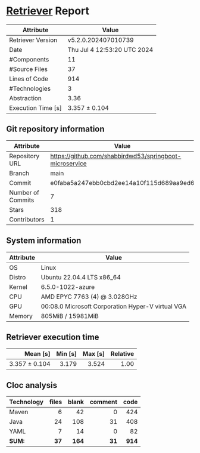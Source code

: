 # [Retriever](https://github.com/PalladioSimulator/Palladio-ReverseEngineering-Retriever) Report
| Attribute          | Value |
| ------------------ | ----- |
| Retriever Version  | v5.2.0.202407010739 |
| Date               | Thu Jul  4 12:53:20 UTC 2024 |
| #Components        | 11 |
| #Source Files      | 37 |
| Lines of Code      | 914 |
| #Technologies      | 3 |
| Abstraction        | 3.36 |
| Execution Time [s] | 3.357 ± 0.104  |

## Git repository information
|      Attribute    | Value |
| ----------------- | ----- |
| Repository URL    | https://github.com/shabbirdwd53/springboot-microservice |
| Branch            | main |
| Commit            | e0faba5a247ebb0cbd2ee14a10f115d689aa9ed6 |
| Number of Commits | 7 |
| Stars             | 318 |
| Contributors      | 1 |


## System information
| Attribute | Value |
| --------- | ----- |
| OS | Linux  |
| Distro | Ubuntu 22.04.4 LTS x86_64  |
| Kernel | 6.5.0-1022-azure  |
| CPU | AMD EPYC 7763 (4) @ 3.028GHz  |
| GPU | 00:08.0 Microsoft Corporation Hyper-V virtual VGA  |
| Memory | 805MiB / 15981MiB  |

## Retriever execution time
| Mean [s] | Min [s] | Max [s] | Relative |
|---:|---:|---:|---:|
| 3.357 ± 0.104 | 3.179 | 3.524 | 1.00 |

## Cloc analysis

<!-- github.com/AlDanial/cloc v 1.90  T=0.10 s (394.3 files/s, 15801.5 lines/s) -->

|Technology|files|blank|comment|code|
|:-------|-------:|-------:|-------:|-------:|
|Maven|6|42|0|424|
|Java|24|108|31|408|
|YAML|7|14|0|82|
|**SUM:**|**37**|**164**|**31**|**914**|

